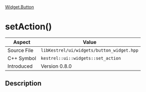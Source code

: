 [Widget.Button](index)
# setAction()
| Aspect | Value |
| --- | --- |
| Source File | `libKestrel/ui/widgets/button_widget.hpp` |
| C++ Symbol | `kestrel::ui::widgets::set_action` |
| Introduced | Version 0.8.0 |
## Description

